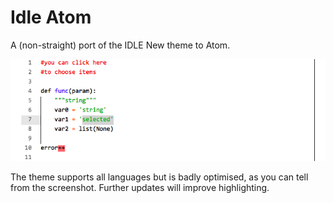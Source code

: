 # Idle Atom
A (non-straight) port of the IDLE New theme to Atom.

![The theme in action.](screenshot.png)

The theme supports all languages but is badly optimised, as you can tell from
the screenshot.  Further updates will improve highlighting.
